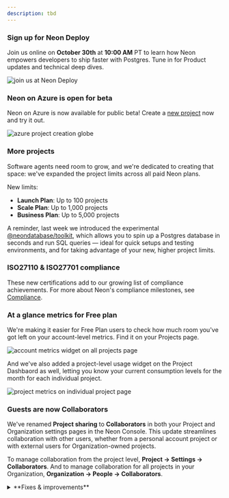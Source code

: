 ```yaml
---
description: tbd
---
```


### Sign up for Neon Deploy

Join us online on **October 30th** at **10:00 AM** PT to learn how Neon empowers developers to ship faster with Postgres. Tune in for Product updates and technical deep dives.

![join us at Neon Deploy](/docs/relnotes/neon-deploy.png)

### Neon on Azure is open for beta

Neon on Azure is now available for public beta! Create a [new project](https://console.neon.tech/app/projects/new?provider=azure) now and try it out.

![azure project creation globe](/docs/relnotes/azure_beta.png)

### More projects

Software agents need room to grow, and we're dedicated to creating that space: we've expanded the project limits across all paid Neon plans.

New limits:

- **Launch Plan**: Up to 100 projects
- **Scale Plan**: Up to 1,000 projects
- **Business Plan**: Up to 5,000 projects

A reminder, last week we introduced the experimental [@neondatabase/toolkit](https://github.com/neondatabase/toolkit), which allows you to spin up a Postgres database in seconds and run SQL queries &#8212; ideal for quick setups and testing environments, and for taking advantage of your new, higher project limits.

### **ISO27110 & ISO27701 compliance**

These new certifications add to our growing list of compliance achievements. For more about Neon's compliance milestones, see [Compliance](/docs/security/compliance).

### At a glance metrics for Free plan

We're making it easier for Free Plan users to check how much room you've got left on your account-level metrics. Find it on your Projects page.

![account metrics widget on all projects page](/docs/relnotes/account_metrics_widget.png)

And we've also added a project-level usage widget on the Project Dashbaord as well, letting you know your current consumption levels for the month for each individual project.

![project metrics on individual project page](/docs/relnotes/project_limits_widget.png)

### Guests are now Collaborators

We've renamed **Project sharing** to **Collaborators** in both your Project and Organization settings pages in the Neon Console. This update streamlines collaboration with other users, whether from a personal account project or with external users for Organization-owned projects.

To manage collaboration from the project level, **Project → Settings → Collaborators**. And to manage collaboration for all projects in your Organization, **Organization → People → Collaborators**.

<details>
<summary>**Fixes & improvements**</summary>

- We've removed deprecated language and actions from the Neon CLI. A few months ago, we started calling your root branch `default` instead of `primary`. The CLI now reflects this change: `primary` is no more, it's `default` everywhere. For more info, see [set-default](/docs/reference/cli-branches#set-default).
- Added support for organization scopes in Neon OAuth, including create, read, update, delete, and manage organization permissions. See [Neon OAuth integration](/docs/guides/oauth-integration) for details.
- Added an account selector to let users choose between personal and organization accounts when submitting a support ticket. This prevents issues for users with both free and paid accounts.
- Fixed a UI issue where very long parent branch names broke the layout on the Branches view.
- Resolved an issue where paid users incorrectly received alerts for hitting their monthly compute limits.
- Corrected a display issue on the Monitoring page where charts showed an inaccurate pattern of breaks for autoscaling computes.

</details>
